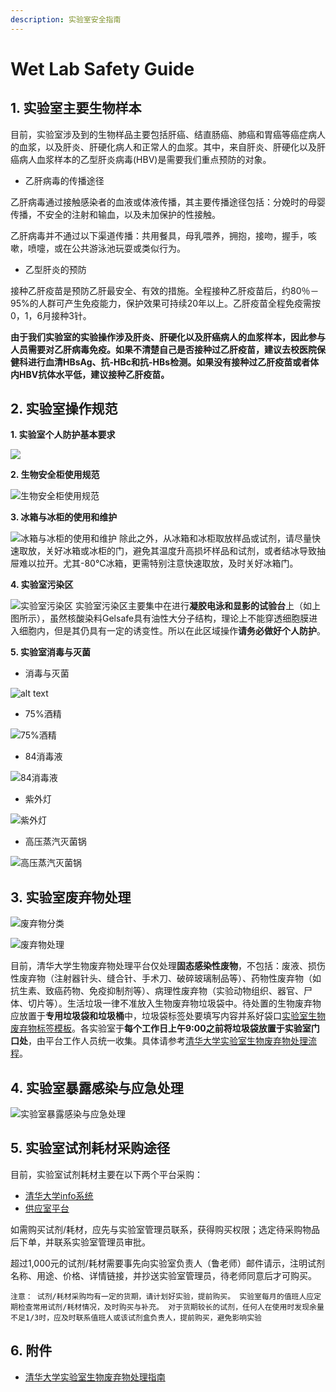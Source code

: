 ```yaml
---
description: 实验室安全指南
---
```


# Wet Lab Safety Guide

## 1. 实验室主要生物样本

目前，实验室涉及到的生物样品主要包括肝癌、结直肠癌、肺癌和胃癌等癌症病人的血浆，以及肝炎、肝硬化病人和正常人的血浆。其中，来自肝炎、肝硬化以及肝癌病人血浆样本的乙型肝炎病毒\(HBV\)是需要我们重点预防的对象。

* 乙肝病毒的传播途径

乙肝病毒通过接触感染者的血液或体液传播，其主要传播途径包括：分娩时的母婴传播，不安全的注射和输血，以及未加保护的性接触。

乙肝病毒并不通过以下渠道传播：共用餐具，母乳喂养，拥抱，接吻，握手，咳嗽，喷嚏，或在公共游泳池玩耍或类似行为。

* 乙型肝炎的预防

接种乙肝疫苗是预防乙肝最安全、有效的措施。全程接种乙肝疫苗后，约80％－95%的人群可产生免疫能力，保护效果可持续20年以上。乙肝疫苗全程免疫需按0，1，6月接种3针。

**由于我们实验室的实验操作涉及肝炎、肝硬化以及肝癌病人的血浆样本，因此参与人员需要对乙肝病毒免疫。如果不清楚自己是否接种过乙肝疫苗，建议去校医院保健科进行血清HBsAg、抗-HBc和抗-HBs检测。如果没有接种过乙肝疫苗或者体内HBV抗体水平低，建议接种乙肝疫苗。**

## 2. 实验室操作规范

**1. 实验室个人防护基本要求**

![](../../.gitbook/assets/个人防护.png)

**2. 生物安全柜使用规范**

![&#x751F;&#x7269;&#x5B89;&#x5168;&#x67DC;&#x4F7F;&#x7528;&#x89C4;&#x8303;](../../.gitbook/assets/生物安全柜.png)

**3. 冰箱与冰柜的使用和维护**

![&#x51B0;&#x7BB1;&#x4E0E;&#x51B0;&#x67DC;&#x7684;&#x4F7F;&#x7528;&#x548C;&#x7EF4;&#x62A4;](../../.gitbook/assets/冰箱与冰柜的使用和维护.png) 除此之外，从冰箱和冰柜取放样品或试剂，请尽量快速取放，关好冰箱或冰柜的门，避免其温度升高损坏样品和试剂，或者结冰导致抽屉难以拉开。尤其-80℃冰箱，更需特别注意快速取放，及时关好冰箱门。

**4. 实验室污染区**

![&#x5B9E;&#x9A8C;&#x5BA4;&#x6C61;&#x67D3;&#x533A;](../../.gitbook/assets/WechatIMG24.jpeg) 实验室污染区主要集中在进行**凝胶电泳和显影的试验台**上（如上图所示），虽然核酸染料Gelsafe具有油性大分子结构，理论上不能穿透细胞膜进入细胞内，但是其仍具有一定的诱变性。所以在此区域操作**请务必做好个人防护**。

**5. 实验室消毒与灭菌**

* 消毒与灭菌

![alt text](../../.gitbook/assets/消毒与灭菌.png)

* 75%酒精

![75%&#x9152;&#x7CBE;](../../.gitbook/assets/75%乙醇消毒液.png)

* 84消毒液

![84&#x6D88;&#x6BD2;&#x6DB2;](../../.gitbook/assets/84消毒液.png)

* 紫外灯

![&#x7D2B;&#x5916;&#x706F;](../../.gitbook/assets/紫外灯.png)

* 高压蒸汽灭菌锅

![&#x9AD8;&#x538B;&#x84B8;&#x6C7D;&#x706D;&#x83CC;&#x9505;](../../.gitbook/assets/高压灭菌.png)

## 3. 实验室废弃物处理

![&#x5E9F;&#x5F03;&#x7269;&#x5206;&#x7C7B;](../../.gitbook/assets/实验室废弃物处理1.png)

![&#x5E9F;&#x5F03;&#x7269;&#x5904;&#x7406;](../../.gitbook/assets/实验室废弃物处理.png)

目前，清华大学生物废弃物处理平台仅处理**固态感染性废物**，不包括：废液、损伤性废弃物（注射器针头、缝合针、手术刀、破碎玻璃制品等）、药物性废弃物（如抗生素、致癌药物、免疫抑制剂等）、病理性废弃物（实验动物组织、器官、尸体、切片等）。生活垃圾一律不准放入生物废弃物垃圾袋中。待处置的生物废弃物应放置于**专用垃圾袋和垃圾桶**中，垃圾袋标签处要填写内容并系好袋口[实验室生物废弃物标签模板](https://drive.google.com/open?id=1RdeAOP8rMCRjqI9EAJlVDHW9J5q-H-zT)。各实验室于**每个工作日上午9:00之前将垃圾袋放置于实验室门口处**，由平台工作人员统一收集。具体请参考[清华大学实验室生物废弃物处理流程](https://drive.google.com/open?id=19l4qcKRHi79zW5Isvg3wWepUe7eqdyqh)。

## 4. 实验室暴露感染与应急处理

![&#x5B9E;&#x9A8C;&#x5BA4;&#x66B4;&#x9732;&#x611F;&#x67D3;&#x4E0E;&#x5E94;&#x6025;&#x5904;&#x7406;](../../.gitbook/assets/实验室暴露感染与应急处理副本.png)

## 5. 实验室试剂耗材采购途径

目前，实验室试剂耗材主要在以下两个平台采购：

* [清华大学info系统](http://mass.tsinghua.edu.cn/chem/www/index.php/Loginout/Index/login.html)
* [供应室平台](http://www.gongyingshi.com/index/area-index)

如需购买试剂/耗材，应先与实验室管理员联系，获得购买权限；选定待采购物品后下单，并联系实验室管理员审批。

超过1,000元的试剂/耗材需要事先向实验室负责人（鲁老师）邮件请示，注明试剂名称、用途、价格、详情链接，并抄送实验室管理员，待老师同意后才可购买。

`注意： 试剂/耗材采购均有一定的货期，请计划好实验，提前购买。 实验室每月的值班人应定期检查常用试剂/耗材情况，及时购买与补充。 对于货期较长的试剂，任何人在使用时发现余量不足1/3时，应及时联系值班人或该试剂盒负责人，提前购买，避免影响实验`

## 6. 附件

* [清华大学实验室生物废弃物处理指南](waste.md)

